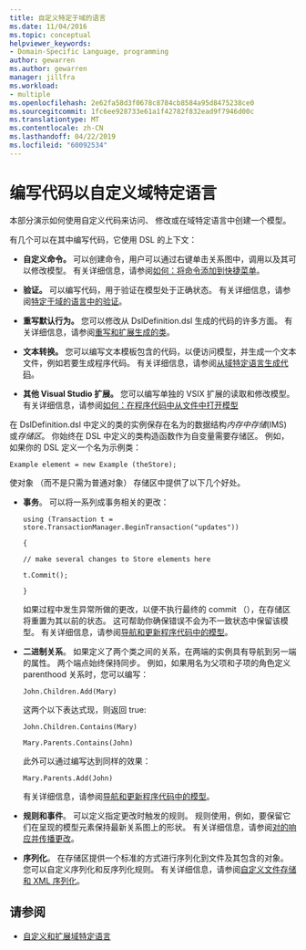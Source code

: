 ```yaml
---
title: 自定义特定于域的语言
ms.date: 11/04/2016
ms.topic: conceptual
helpviewer_keywords:
- Domain-Specific Language, programming
author: gewarren
ms.author: gewarren
manager: jillfra
ms.workload:
- multiple
ms.openlocfilehash: 2e62fa58d3f0678c8784cb8584a95d8475238ce0
ms.sourcegitcommit: 1fc6ee928733e61a1f42782f832ead9f7946d00c
ms.translationtype: MT
ms.contentlocale: zh-CN
ms.lasthandoff: 04/22/2019
ms.locfileid: "60092534"
---
```

# <a name="write-code-to-customize-a-domain-specific-language"></a>编写代码以自定义域特定语言

本部分演示如何使用自定义代码来访问、 修改或在域特定语言中创建一个模型。

有几个可以在其中编写代码，它使用 DSL 的上下文：

- **自定义命令。** 可以创建命令，用户可以通过右键单击关系图中，调用以及其可以修改模型。 有关详细信息，请参阅[如何：将命令添加到快捷菜单](../modeling/how-to-add-a-command-to-the-shortcut-menu.md)。

- **验证。** 可以编写代码，用于验证在模型处于正确状态。 有关详细信息，请参阅[特定于域的语言中的验证](../modeling/validation-in-a-domain-specific-language.md)。

- **重写默认行为。** 您可以修改从 DslDefinition.dsl 生成的代码的许多方面。 有关详细信息，请参阅[重写和扩展生成的类](../modeling/overriding-and-extending-the-generated-classes.md)。

- **文本转换。** 您可以编写文本模板包含的代码，以便访问模型，并生成一个文本文件，例如若要生成程序代码。 有关详细信息，请参阅[从域特定语言生成代码](../modeling/generating-code-from-a-domain-specific-language.md)。

- **其他 Visual Studio 扩展。** 您可以编写单独的 VSIX 扩展的读取和修改模型。 有关详细信息，请参阅[如何：在程序代码中从文件中打开模型](../modeling/how-to-open-a-model-from-file-in-program-code.md)

在 DslDefinition.dsl 中定义的类的实例保存在名为的数据结构*内存中存储*(IMS) 或*存储区*。 你始终在 DSL 中定义的类构造函数作为自变量需要存储区。 例如，如果你的 DSL 定义一个名为示例类：

`Example element = new Example (theStore);`

使对象 （而不是只需为普通对象） 存储区中提供了以下几个好处。

- **事务**。 可以将一系列成事务相关的更改：

     `using (Transaction t = store.TransactionManager.BeginTransaction("updates"))`

     `{`

     `// make several changes to Store elements here`

     `t.Commit();`

     `}`

     如果过程中发生异常所做的更改，以便不执行最终的 commit （），在存储区将重置为其以前的状态。 这可帮助你确保错误不会为不一致状态中保留该模型。 有关详细信息，请参阅[导航和更新程序代码中的模型](../modeling/navigating-and-updating-a-model-in-program-code.md)。

- **二进制关系**。 如果定义了两个类之间的关系，在两端的实例具有导航到另一端的属性。 两个端点始终保持同步。 例如，如果用名为父项和子项的角色定义 parenthood 关系时，您可以编写：

     `John.Children.Add(Mary)`

     这两个以下表达式现，则返回 true:

     `John.Children.Contains(Mary)`

     `Mary.Parents.Contains(John)`

     此外可以通过编写达到同样的效果：

     `Mary.Parents.Add(John)`

     有关详细信息，请参阅[导航和更新程序代码中的模型](../modeling/navigating-and-updating-a-model-in-program-code.md)。

- **规则和事件**。 可以定义指定更改时触发的规则。 规则使用，例如，要保留它们在呈现的模型元素保持最新关系图上的形状。 有关详细信息，请参阅[对的响应并传播更改](../modeling/responding-to-and-propagating-changes.md)。

- **序列化**。 在存储区提供一个标准的方式进行序列化到文件及其包含的对象。 您可以自定义序列化和反序列化规则。 有关详细信息，请参阅[自定义文件存储和 XML 序列化](../modeling/customizing-file-storage-and-xml-serialization.md)。

## <a name="see-also"></a>请参阅

- [自定义和扩展域特定语言](../modeling/customizing-and-extending-a-domain-specific-language.md)
